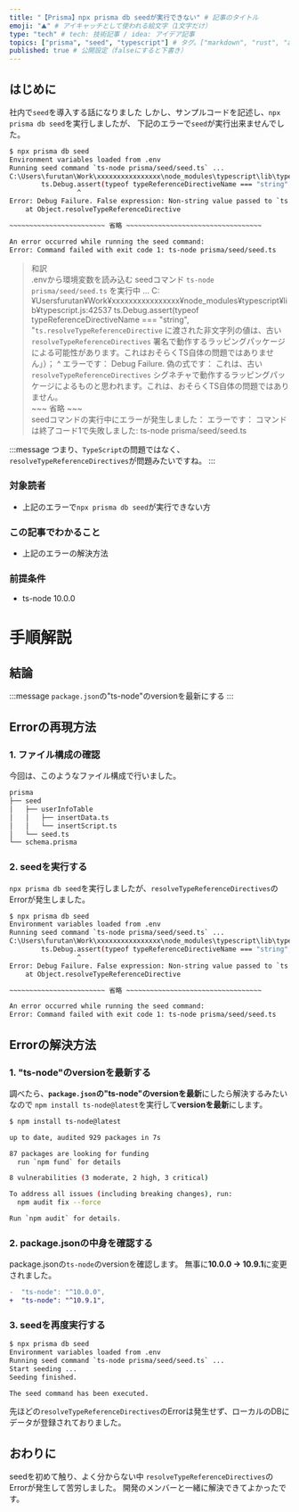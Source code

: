 ```yaml
---
title: "【Prisma】npx prisma db seedが実行できない" # 記事のタイトル
emoji: "⛰" # アイキャッチとして使われる絵文字（1文字だけ）
type: "tech" # tech: 技術記事 / idea: アイデア記事
topics: ["prisma", "seed", "typescript"] # タグ。["markdown", "rust", "aws"]のように指定する
published: true # 公開設定（falseにすると下書き）
---
```

## はじめに
社内で`seed`を導入する話になりました
しかし、サンプルコードを記述し、`npx prisma db seed`を実行しましたが、
下記のエラーで`seed`が実行出来ませんでした。
```bash
$ npx prisma db seed
Environment variables loaded from .env
Running seed command `ts-node prisma/seed/seed.ts` ...
C:\Users\furutan\Work\xxxxxxxxxxxxxxxx\node_modules\typescript\lib\typescript.js:42537
        ts.Debug.assert(typeof typeReferenceDirectiveName === "string", "Non-string value passed to `ts.resolveTypeReferenceDirective`, likely by a wrapping package working with an outdated `resolveTypeReferenceDirectives` signature. This is probably not a problem in TS itself.");
                 ^
Error: Debug Failure. False expression: Non-string value passed to `ts.resolveTypeReferenceDirective`, likely by a wrapping package working with an outdated `resolveTypeReferenceDirectives` signature. This is probably not a problem in TS itself.
    at Object.resolveTypeReferenceDirective 

~~~~~~~~~~~~~~~~~~~~~~~~ 省略 ~~~~~~~~~~~~~~~~~~~~~~~~~~~~~~~~~~

An error occurred while running the seed command:
Error: Command failed with exit code 1: ts-node prisma/seed/seed.ts

```
> 和訳<br>.envから環境変数を読み込む
seedコマンド `ts-node prisma/seed/seed.ts` を実行中 ...
C:¥Usersfurutan¥Work¥xxxxxxxxxxxxxxxx¥node_modules¥typescript¥lib¥typescript.js:42537
        ts.Debug.assert(typeof typeReferenceDirectiveName === "string", "`ts.resolveTypeReferenceDirective` に渡された非文字列の値は、古い `resolveTypeReferenceDirectives` 署名で動作するラッピングパッケージによる可能性があります。これはおそらくTS自体の問題ではありません」）；
                 ^
エラーです： Debug Failure. 偽の式です： これは、古い `resolveTypeReferenceDirectives` シグネチャで動作するラッピングパッケージによるものと思われます。これは、おそらくTS自体の問題ではありません。<br>~~~ 省略 ~~~<br>seedコマンドの実行中にエラーが発生しました：
エラーです： コマンドは終了コード1で失敗しました: ts-node prisma/seed/seed.ts

:::message
つまり、`TypeScript`の問題ではなく、`resolveTypeReferenceDirectives`が問題みたいですね。
:::


### 対象読者
- 上記のエラーで`npx prisma db seed`が実行できない方

### この記事でわかること
- 上記のエラーの解決方法


### 前提条件
- ts-node 10.0.0

# 手順解説

## 結論
:::message
`package.json`の"ts-node"のversionを最新にする
:::
## Errorの再現方法
### 1. ファイル構成の確認
今回は、このようなファイル構成で行いました。
```bash
prisma
├── seed
│   ├── userInfoTable
│   │   ├── insertData.ts
│   │   └── insertScript.ts
│   └── seed.ts
└── schema.prisma
```

### 2. seedを実行する
`npx prisma db seed`を実行しましたが、`resolveTypeReferenceDirectives`のErrorが発生しました。

```bash
$ npx prisma db seed
Environment variables loaded from .env
Running seed command `ts-node prisma/seed/seed.ts` ...
C:\Users\furutan\Work\xxxxxxxxxxxxxxxx\node_modules\typescript\lib\typescript.js:42537
        ts.Debug.assert(typeof typeReferenceDirectiveName === "string", "Non-string value passed to `ts.resolveTypeReferenceDirective`, likely by a wrapping package working with an outdated `resolveTypeReferenceDirectives` signature. This is probably not a problem in TS itself.");
                 ^
Error: Debug Failure. False expression: Non-string value passed to `ts.resolveTypeReferenceDirective`, likely by a wrapping package working with an outdated `resolveTypeReferenceDirectives` signature. This is probably not a problem in TS itself.
    at Object.resolveTypeReferenceDirective 

~~~~~~~~~~~~~~~~~~~~~~~~ 省略 ~~~~~~~~~~~~~~~~~~~~~~~~~~~~~~~~~~

An error occurred while running the seed command:
Error: Command failed with exit code 1: ts-node prisma/seed/seed.ts
```

## Errorの解決方法
### 1. "ts-node"のversionを最新する
調べたら、**`package.json`の"ts-node"のversionを最新**にしたら解決するみたいなので
`npm install ts-node@latest`を実行して**versionを最新**にします。
```bash
$ npm install ts-node@latest

up to date, audited 929 packages in 7s

87 packages are looking for funding
  run `npm fund` for details

8 vulnerabilities (3 moderate, 2 high, 3 critical)

To address all issues (including breaking changes), run:
  npm audit fix --force

Run `npm audit` for details.
```
### 2. package.jsonの中身を確認する
package.jsonの`ts-node`のversionを確認します。
無事に**10.0.0 -> 10.9.1**に変更されました。
```diff json: package.json
-  "ts-node": "^10.0.0",
+  "ts-node": "^10.9.1",
```

### 3. seedを再度実行する
```bash
$ npx prisma db seed
Environment variables loaded from .env
Running seed command `ts-node prisma/seed/seed.ts` ...
Start seeding ...
Seeding finished.

The seed command has been executed.
```

先ほどの`resolveTypeReferenceDirectives`のErrorは発生せず、ローカルのDBにデータが登録されておりました。

## おわりに
seedを初めて触り、よく分からない中
`resolveTypeReferenceDirectives`のErrorが発生して苦労しました。
開発のメンバーと一緒に解決できてよかったです。

